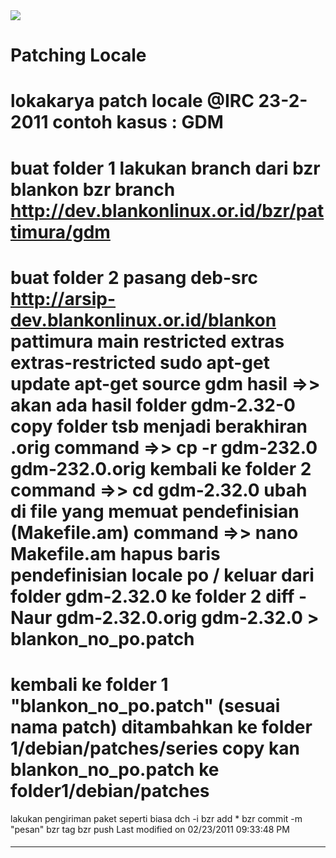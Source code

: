<img src="https://badgen.net/badge/wiki/kadaluarsa/red?icon=github"/>

# Patching Locale

lokakarya patch locale @IRC 23-2-2011
contoh kasus : GDM
============================================================
buat folder 1
lakukan branch dari bzr blankon
bzr branch ​http://dev.blankonlinux.or.id/bzr/pattimura/gdm
===========================================================
buat folder 2
pasang deb-src ​http://arsip-dev.blankonlinux.or.id/blankon pattimura main
restricted extras extras-restricted
sudo apt-get update
apt-get source gdm
hasil =>> akan ada hasil folder gdm-2.32-0
copy folder tsb menjadi berakhiran .orig
command =>> cp -r gdm-232.0 gdm-232.0.orig
kembali ke folder 2
command =>> cd gdm-2.32.0
ubah di file yang memuat pendefinisian (Makefile.am)
command =>> nano Makefile.am
hapus baris pendefinisian locale
po /
keluar dari folder gdm-2.32.0 ke folder 2
diff -Naur gdm-2.32.0.orig gdm-2.32.0 > blankon_no_po.patch
==============================================================
kembali ke folder 1
"blankon_no_po.patch" (sesuai nama patch)
ditambahkan ke folder 1/debian/patches/series
copy kan blankon_no_po.patch ke folder1/debian/patches
=============================================================
lakukan pengiriman paket seperti biasa
dch -i
bzr add *
bzr commit -m "pesan"
bzr tag
bzr push
Last modified on 02/23/2011 09:33:48 PM
#### 
    
 
 
 
 
 
---
 
